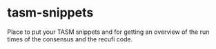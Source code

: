 # tasm-snippets

Place to put your TASM snippets and for getting an overview of the run times of the consensus and the recufi code.